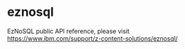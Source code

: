 # eznosql
EzNoSQL public API reference, please visit https://www.ibm.com/support/z-content-solutions/eznosql/
